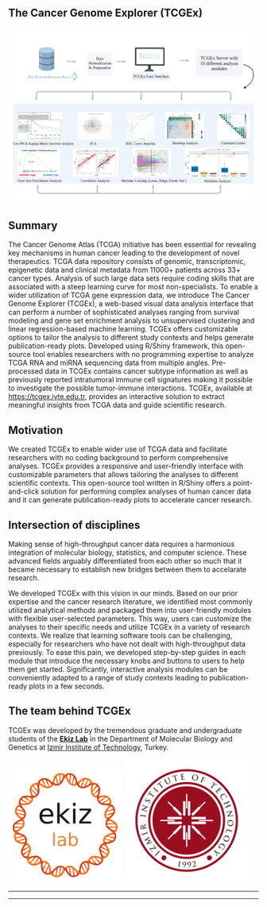The Cancer Genome Explorer  (TCGEx)
-------------------------------------------------

![](graphical_abstract.png)



Summary
---------------------------------------------------------
The Cancer Genome Atlas (TCGA) initiative has been essential for revealing key mechanisms in human cancer leading to the development of novel therapeutics. TCGA data repository consists of genomic, transcriptomic, epigenetic data and clinical metadata from 11000+ patients across 33+ cancer types. Analysis of such large data sets require coding skills that are associated with a steep learning curve for most non-specialists. To enable a wider utilization of TCGA gene expression data, we introduce The Cancer Genome Explorer (TCGEx), a web-based visual data analysis interface that can perform a number of sophisticated analyses ranging from survival modeling and gene set enrichment analysis to unsupervised clustering and linear regression-based machine learning. TCGEx offers customizable options to tailor the analysis to different study contexts and helps generate publication-ready plots. Developed using R/Shiny framework, this open-source tool enables researchers with no programming expertise to analyze TCGA RNA and miRNA sequencing data from multiple angles. Pre-processed data in TCGEx contains cancer subtype information as well as previously reported intratumoral immune cell signatures making it possible to investigate the possible tumor-immune interactions. TCGEx, available at https://tcgex.iyte.edu.tr, provides an interactive solution to extract meaningful insights from TCGA data and guide scientific research.


Motivation
---------------------------------------------------

We created TCGEx to enable wider use of TCGA data and facilitate researchers with no coding background to perform comprehensive analyses. TCGEx provides a responsive and user-friendly interface with customizable parameters that allows tailoring the analyses to different scientific contexts. This open-source tool written in R/Shiny offers a point-and-click solution for performing complex analyses of human cancer data and it can generate publication-ready plots to accelerate cancer research.


Intersection of disciplines 
---------------------------------------------------------------------------------------------------------------

Making sense of high-throughput cancer data requires a harmonious integration of molecular biology, statistics, and computer science. These advanced fields arguably differentiated from each other so much that it became necessary to establish new bridges between them to accelarate research.

We developed TCGEx with this vision in our minds. Based on our prior expertise and the cancer research literature, we identified most commonly utilized analytical methods and packaged them into user-friendly modules with flexible user-selected parameters. This way, users can customize the analyses to their specific needs and utilize TCGEx in a variety of research contexts. We realize that learning software tools can be challenging, especially for researchers who have not dealt with high-throughput data previously. To ease this pain, we developed step-by-step guides in each module that introduce the necessary knobs and buttons to users to help them get started. Significantly, interactive analysis modules can be conveniently adapted to a range of study contexts leading to publication-ready plots in a few seconds. 


The team behind TCGEx
------------------------------------------

TCGEx was developed by the tremendous graduate and undergraduate students of the <a href="https://www.atakanekiz.com?utm_source=tcgex_source&utm_id=github"><b>Ekiz Lab</b></a> in the Department of Molecular Biology and Genetics at [Izmir Institute of Technology](https://www.iyte.edu.tr), Turkey.

<img src="ekiz_lab_logo.png" alt="" width="230">
<img src="iyte_logo-eng.png" alt="" width="250">


* * *


-----------------------

